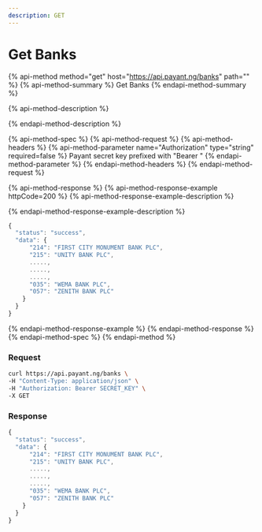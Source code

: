 ```yaml
---
description: GET
---
```


# Get Banks

{% api-method method="get" host="https://api.payant.ng/banks" path="" %}
{% api-method-summary %}
Get Banks
{% endapi-method-summary %}

{% api-method-description %}

{% endapi-method-description %}

{% api-method-spec %}
{% api-method-request %}
{% api-method-headers %}
{% api-method-parameter name="Authorization" type="string" required=false %}
Payant secret key prefixed with "Bearer "
{% endapi-method-parameter %}
{% endapi-method-headers %}
{% endapi-method-request %}

{% api-method-response %}
{% api-method-response-example httpCode=200 %}
{% api-method-response-example-description %}

{% endapi-method-response-example-description %}

```javascript
{
  "status": "success",
  "data": {
      "214": "FIRST CITY MONUMENT BANK PLC",
      "215": "UNITY BANK PLC",
      .....,
      .....,
      .....,
      "035": "WEMA BANK PLC",
      "057": "ZENITH BANK PLC"
    }
  }
}
```
{% endapi-method-response-example %}
{% endapi-method-response %}
{% endapi-method-spec %}
{% endapi-method %}

### **Request**

```bash
curl https://api.payant.ng/banks \
-H "Content-Type: application/json" \
-H "Authorization: Bearer SECRET_KEY" \
-X GET 
```

### **Response**

```javascript
{
  "status": "success",
  "data": {
      "214": "FIRST CITY MONUMENT BANK PLC",
      "215": "UNITY BANK PLC",
      .....,
      .....,
      .....,
      "035": "WEMA BANK PLC",
      "057": "ZENITH BANK PLC"
    }
  }
}
```

